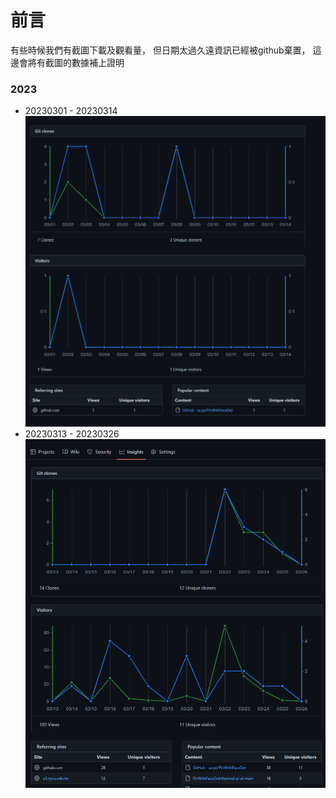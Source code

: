 # 前言
有些時候我們有截圖下載及觀看量，
但日期太過久遠資訊已經被github棄置，
這邊會將有截圖的數據補上證明


### 2023
- 20230301 - 20230314
  ![proof01](./230301-230314.png)
- 20230313 - 20230326
  ![proof02](./230313-230326.png)
